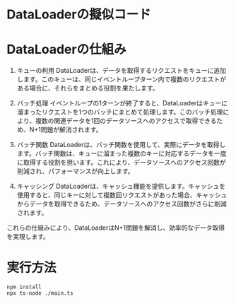 # DataLoaderの擬似コード

# DataLoaderの仕組み
1. キューの利用
DataLoaderは、データを取得するリクエストをキューに追加します。このキューは、同じイベントループターン内で複数のリクエストがある場合に、それらをまとめる役割を果たします。

2. バッチ処理
イベントループの1ターンが終了すると、DataLoaderはキューに溜まったリクエストを1つのバッチにまとめて処理します。このバッチ処理により、複数の関連データを1回のデータソースへのアクセスで取得できるため、N+1問題が解消されます。

3. バッチ関数
DataLoaderは、バッチ関数を使用して、実際にデータを取得します。バッチ関数は、キューに溜まった複数のキーに対応するデータを一度に取得する役割を担います。これにより、データソースへのアクセス回数が削減され、パフォーマンスが向上します。

4. キャッシング
DataLoaderは、キャッシュ機能を提供します。キャッシュを使用すると、同じキーに対して複数回リクエストがあった場合、キャッシュからデータを取得できるため、データソースへのアクセス回数がさらに削減されます。

これらの仕組みにより、DataLoaderはN+1問題を解消し、効率的なデータ取得を実現します。


# 実行方法

```
npm install
npx ts-node ./main.ts
```
